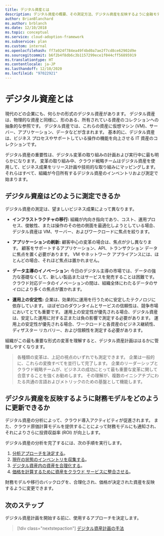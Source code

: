 ```yaml
---
title: デジタル資産とは
description: デジタル資産の概要、その測定方法、デジタル資産を反映するように金融モデルを更新する方法について説明します。
author: BrianBlanchard
ms.author: brblanch
ms.date: 12/10/2018
ms.topic: conceptual
ms.service: cloud-adoption-framework
ms.subservice: plan
ms.custom: internal
ms.openlocfilehash: ff7a924f784ea49f4bd0a7ae2f7cd8ce62902d9e
ms.sourcegitcommit: b6f2b4f8db6c3b1157299ece1f044cff56895919
ms.translationtype: HT
ms.contentlocale: ja-JP
ms.lasthandoff: 12/10/2020
ms.locfileid: "97022921"
---
```

# <a name="what-is-a-digital-estate"></a>デジタル資産とは

現代のどの企業にも、何らかの形式のデジタル資産があります。 デジタル資産は、物理的な資産と同様に、形のある、所有されている資産のコレクションへの抽象的な参照です。 デジタル資産では、これらの資産に仮想マシン (VM)、サーバー、アプリケーション、データなどが含まれます。 基本的に、デジタル資産は、ビジネス プロセスやサポートしている操作の機能を向上させる IT 資産のコレクションです。

デジタル資産の重要性は、デジタル変革の取り組みの計画および実行中に最も明らかになります。 変革の取り組み中、クラウド戦略チームはデジタル資産を使用して、ビジネス成果をリリース計画や技術的な取り組みにマッピングします。 それらはすべて、組織が今日所有するデジタル資産のインベントリおよび測定で始まります。

## <a name="how-can-a-digital-estate-be-measured"></a>デジタル資産はどのように測定できるか

デジタル資産の測定は、望ましいビジネス成果によって異なります。

- **インフラストラクチャの移行:** 組織が内向き指向であり、コスト、運用プロセス、俊敏性、または操作のその他の側面を最適化しようとしている場合、デジタル資産は VM、サーバー、およびワークロードに焦点を絞ります。

- **アプリケーションの刷新:** 顧客中心の変革の場合は、焦点が少し異なります。 顧客をサポートするアプリケーション、API、トランザクション データに焦点を置く必要があります。 VM やネットワーク アプライアンスには、ほとんどの場合、それほど焦点は置かれません。

- **データ主導のイノベーション:** 今日のデジタル主導の市場では、データの強力な基礎なくして、新しい製品またはサービスを発売することは困難です。 クラウド対応データのイノベーションの間は、組織全体にわたるデータのサイロにより多くの焦点が置かれます。

- **運用上の安定性:** 企業は、効果的に運用を行うために安定したテクノロジに依存しています。 ほぼゼロのダウンタイムとサービスの信頼性は、競争市場においてとても重要です。 運用上の安定性が優先される場合、デジタル資産は、安定した運用に対する正または負の影響で測定する必要があります。 運用上の安定性が優先される場合、ワークロードと各資産のビジネス継続性、ディザスター リカバリー、および信頼性を測定する必要があります。

組織がこの最も重要な形式の変革を理解すると、デジタル資産計画ははるかに管理しやすくなります。

> 各種類の変革は、上記の視点のいずれでも測定できます。 企業は一般的に、これらの変換すべてを並行して完了します。 企業のリーダーシップとクラウド戦略チームが、ビジネスの成功にとって最も重要な変革に関して合意することを強くお勧めします。 その理解が、複数のイニシアチブにわたる共通の言語およびメトリックのための基盤として機能します。

## <a name="how-can-a-financial-model-be-updated-to-reflect-the-digital-estate"></a>デジタル資産を反映するように財務モデルをどのように更新できるか

デジタル資産の分析によって、クラウド導入アクティビティが促進されます。 また、クラウド原価計算モデルを提供することによって財務モデルにも通知され、それによりさらに投資収益率 (ROI) が向上します。

デジタル資産の分析を完了するには、次の手順を実行します。

1. [分析アプローチを決定する](./approach.md)。
1. [現在の状態のインベントリを収集する](./inventory.md)。
1. [デジタル資産内の資産を合理化する](./rationalize.md)。
1. [価格を計算するために資産をクラウド サービスに整合させる](./calculate.md)。

財務モデルや移行のバックログを、合理化され、価格が決定された資産を反映するように変更できます。

## <a name="next-steps"></a>次のステップ

デジタル資産計画を開始する前に、使用するアプローチを決定します。

> [!div class="nextstepaction"]
> [デジタル資産計画の手法](./approach.md)
